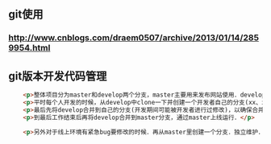 ## git使用
### http://www.cnblogs.com/draem0507/archive/2013/01/14/2859954.html

## git版本开发代码管理
```html
	<p>整体项目分为master和develop两个分支，master主要用来发布网站使用．develop主要是用来分开使用．</p>
	<p>平时每个人开发的时候，从develop中clone一下并创建一个开发者自己的分支(xx、xx、xx)．当开发工作完成后，提交本地仓库并git push自己的分支．</p>
	<p>最后先将develop合并到自己的分支(开发期间可能被开发者进行过修改)，以确保合并成功．合并无误后，再将当前合并后的xx分支合并到develop分支中．(注：这里的合并操作先是在本地分支合并．然后再合并到远程分支．有点多操作一步)．</p>
	<p>到最后工作结束后再将develop合并到master分支，通过master上线运行．</p>

	<p>另外对于线上环境有紧急bug要修改的时候．再从master里创建一个分支．独立维护．结束后，再分别同步master和develop两个分支．</p>
```